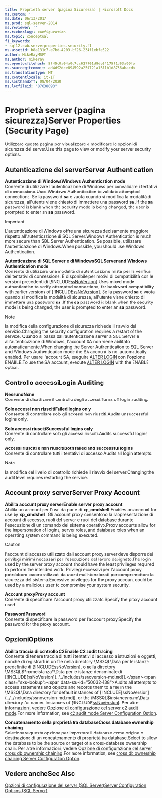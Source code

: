 ```yaml
---
title: Proprietà server (pagina Sicurezza) | Microsoft Docs
ms.custom: ''
ms.date: 06/13/2017
ms.prod: sql-server-2014
ms.reviewer: ''
ms.technology: configuration
ms.topic: conceptual
f1_keywords:
- sql12.swb.serverproperties.security.f1
ms.assetid: b8a131c7-e7bd-4203-bf26-234f1ebfe622
author: MikeRayMSFT
ms.author: mikeray
ms.openlocfilehash: 5f45c0a04a0d7cc627901d8de24175f1d63a99fe
ms.sourcegitcommit: ad4d92dce894592a259721a1571b1d8736abacdb
ms.translationtype: MT
ms.contentlocale: it-IT
ms.lasthandoff: 08/04/2020
ms.locfileid: "87638093"
---
```

# <a name="server-properties-security-page"></a><span data-ttu-id="50032-102">Proprietà server (pagina sicurezza)</span><span class="sxs-lookup"><span data-stu-id="50032-102">Server Properties (Security Page)</span></span>
  <span data-ttu-id="50032-103">Utilizzare questa pagina per visualizzare o modificare le opzioni di sicurezza del server.</span><span class="sxs-lookup"><span data-stu-id="50032-103">Use this page to view or modify your server security options.</span></span>  
  
## <a name="server-authentication"></a><span data-ttu-id="50032-104">Autenticazione del server</span><span class="sxs-lookup"><span data-stu-id="50032-104">Server Authentication</span></span>  
 <span data-ttu-id="50032-105">**Autenticazione di Windows**</span><span class="sxs-lookup"><span data-stu-id="50032-105">**Windows Authentication mode**</span></span>  
 <span data-ttu-id="50032-106">Consente di utilizzare l'autenticazione di Windows per convalidare i tentativi di connessione.</span><span class="sxs-lookup"><span data-stu-id="50032-106">Uses Windows Authentication to validate attempted connections.</span></span> <span data-ttu-id="50032-107">Se la password **sa** è vuota quando si modifica la modalità di sicurezza, all'utente viene chiesto di immettere una password **sa** .</span><span class="sxs-lookup"><span data-stu-id="50032-107">If the **sa** password is blank when the security mode is being changed, the user is prompted to enter an **sa** password.</span></span>  
  
> [!IMPORTANT]  
>  <span data-ttu-id="50032-108">L'autenticazione di Windows offre una sicurezza decisamente maggiore rispetto all'autenticazione di SQL Server.</span><span class="sxs-lookup"><span data-stu-id="50032-108">Windows Authentication is much more secure than SQL Server Authentication.</span></span> <span data-ttu-id="50032-109">Se possibile, utilizzare l'autenticazione di Windows.</span><span class="sxs-lookup"><span data-stu-id="50032-109">When possible, you should use Windows Authentication.</span></span>  
  
 <span data-ttu-id="50032-110">**Autenticazione di SQL Server e di Windows**</span><span class="sxs-lookup"><span data-stu-id="50032-110">**SQL Server and Windows Authentication mode**</span></span>  
 <span data-ttu-id="50032-111">Consente di utilizzare una modalità di autenticazione mista per la verifica dei tentativi di connessione. È disponibile per motivi di compatibilità con le versioni precedenti di [!INCLUDE[ssNoVersion](../../includes/ssnoversion-md.md)].</span><span class="sxs-lookup"><span data-stu-id="50032-111">Uses mixed mode authentication to verify attempted connections, for backward compatibility with earlier versions of [!INCLUDE[ssNoVersion](../../includes/ssnoversion-md.md)].</span></span> <span data-ttu-id="50032-112">Se la password **sa** è vuota quando si modifica la modalità di sicurezza, all'utente viene chiesto di immettere una password **sa** .</span><span class="sxs-lookup"><span data-stu-id="50032-112">If the **sa** password is blank when the security mode is being changed, the user is prompted to enter an **sa** password.</span></span>  
  
> [!NOTE]  
>  <span data-ttu-id="50032-113">la modifica della configurazione di sicurezza richiede il riavvio del servizio.</span><span class="sxs-lookup"><span data-stu-id="50032-113">Changing the security configuration requires a restart of the service.</span></span> <span data-ttu-id="50032-114">Quando si passa dall'autenticazione server a SQL Server e all'autenticazione di Windows, l'account SA non viene abilitato automaticamente.</span><span class="sxs-lookup"><span data-stu-id="50032-114">When changing the Server Authentication to SQL Server and Windows Authentication mode the SA account is not automatically enabled.</span></span> <span data-ttu-id="50032-115">Per usare l'account SA, eseguire [ALTER LOGIN](/sql/t-sql/statements/alter-login-transact-sql) con l'opzione ENABLE.</span><span class="sxs-lookup"><span data-stu-id="50032-115">To use the SA account, execute [ALTER LOGIN](/sql/t-sql/statements/alter-login-transact-sql) with the ENABLE option.</span></span>  
  
## <a name="login-auditing"></a><span data-ttu-id="50032-116">Controllo accessi</span><span class="sxs-lookup"><span data-stu-id="50032-116">Login Auditing</span></span>  
 <span data-ttu-id="50032-117">**Nessuno**</span><span class="sxs-lookup"><span data-stu-id="50032-117">**None**</span></span>  
 <span data-ttu-id="50032-118">Consente di disattivare il controllo degli accessi.</span><span class="sxs-lookup"><span data-stu-id="50032-118">Turns off login auditing.</span></span>  
  
 <span data-ttu-id="50032-119">**Solo accessi non riusciti**</span><span class="sxs-lookup"><span data-stu-id="50032-119">**Failed logins only**</span></span>  
 <span data-ttu-id="50032-120">Consente di controllare solo gli accessi non riusciti.</span><span class="sxs-lookup"><span data-stu-id="50032-120">Audits unsuccessful logins only.</span></span>  
  
 <span data-ttu-id="50032-121">**Solo accessi riusciti**</span><span class="sxs-lookup"><span data-stu-id="50032-121">**Successful logins only**</span></span>  
 <span data-ttu-id="50032-122">Consente di controllare solo gli accessi riusciti.</span><span class="sxs-lookup"><span data-stu-id="50032-122">Audits successful logins only.</span></span>  
  
 <span data-ttu-id="50032-123">**Accessi riusciti e non riusciti**</span><span class="sxs-lookup"><span data-stu-id="50032-123">**Both failed and successful logins**</span></span>  
 <span data-ttu-id="50032-124">Consente di controllare tutti i tentativi di accesso.</span><span class="sxs-lookup"><span data-stu-id="50032-124">Audits all login attempts.</span></span>  
  
> [!NOTE]  
>  <span data-ttu-id="50032-125">la modifica del livello di controllo richiede il riavvio del server.</span><span class="sxs-lookup"><span data-stu-id="50032-125">Changing the audit level requires restarting the service.</span></span>  
  
## <a name="server-proxy-account"></a><span data-ttu-id="50032-126">Account proxy server</span><span class="sxs-lookup"><span data-stu-id="50032-126">Server Proxy Account</span></span>  
 <span data-ttu-id="50032-127">**Abilita account proxy server**</span><span class="sxs-lookup"><span data-stu-id="50032-127">**Enable server proxy account**</span></span>  
 <span data-ttu-id="50032-128">Abilita un account per l'uso da parte di **xp_cmdshell**.</span><span class="sxs-lookup"><span data-stu-id="50032-128">Enables an account for use by **xp_cmdshell**.</span></span> <span data-ttu-id="50032-129">Gli account proxy consentono la rappresentazione di account di accesso, ruoli del server e ruoli del database durante l'esecuzione di un comando del sistema operativo.</span><span class="sxs-lookup"><span data-stu-id="50032-129">Proxy accounts allow for the impersonation of logins, server roles, and database roles when an operating system command is being executed.</span></span>  
  
> [!CAUTION]  
>  <span data-ttu-id="50032-130">l'account di accesso utilizzato dall'account proxy server deve disporre dei privilegi minimi necessari per l'esecuzione del lavoro designato.</span><span class="sxs-lookup"><span data-stu-id="50032-130">The login used by the server proxy account should have the least privileges required to perform the intended work.</span></span> <span data-ttu-id="50032-131">Privilegi eccessivi per l'account proxy potrebbero essere utilizzati da utenti malintenzionati per compromettere la sicurezza del sistema.</span><span class="sxs-lookup"><span data-stu-id="50032-131">Excessive privileges for the proxy account could be used by a malicious user to compromise your system security.</span></span>  
  
 <span data-ttu-id="50032-132">**Account proxy**</span><span class="sxs-lookup"><span data-stu-id="50032-132">**Proxy account**</span></span>  
 <span data-ttu-id="50032-133">Consente di specificare l'account proxy utilizzato.</span><span class="sxs-lookup"><span data-stu-id="50032-133">Specify the proxy account used.</span></span>  
  
 <span data-ttu-id="50032-134">**Password**</span><span class="sxs-lookup"><span data-stu-id="50032-134">**Password**</span></span>  
 <span data-ttu-id="50032-135">Consente di specificare la password per l'account proxy.</span><span class="sxs-lookup"><span data-stu-id="50032-135">Specify the password for the proxy account.</span></span>  
  
## <a name="options"></a><span data-ttu-id="50032-136">Opzioni</span><span class="sxs-lookup"><span data-stu-id="50032-136">Options</span></span>  
 <span data-ttu-id="50032-137">**Abilita traccia di controllo C2**</span><span class="sxs-lookup"><span data-stu-id="50032-137">**Enable C2 audit tracing**</span></span>  
 <span data-ttu-id="50032-138">Consente di tenere traccia di tutti i tentativi di accesso a istruzioni e oggetti, nonché di registrarli in un file nella directory \MSSQL\Data per le istanze predefinite di [!INCLUDE[ssNoVersion](../../includes/ssnoversion-md.md)], o nella directory \MSSQL$*nomeistanza*\Data per le istanze denominate di [!INCLUDE[ssNoVersion](../../includes/ssnoversion-md.md)].</span><span class="sxs-lookup"><span data-stu-id="50032-138">Audits all attempts to access statements and objects and records them to a file in the \MSSQL\Data directory for default instances of [!INCLUDE[ssNoVersion](../../includes/ssnoversion-md.md)], or the \MSSQL$*instancename*\Data directory for named instances of [!INCLUDE[ssNoVersion](../../includes/ssnoversion-md.md)].</span></span> <span data-ttu-id="50032-139">Per altre informazioni, vedere [Opzione di configurazione del server c2 audit mode](c2-audit-mode-server-configuration-option.md).</span><span class="sxs-lookup"><span data-stu-id="50032-139">For more information, see [c2 audit mode Server Configuration Option](c2-audit-mode-server-configuration-option.md).</span></span>  
  
 <span data-ttu-id="50032-140">**Concatenamento della proprietà tra database**</span><span class="sxs-lookup"><span data-stu-id="50032-140">**Cross database ownership chaining**</span></span>  
 <span data-ttu-id="50032-141">Selezionare questa opzione per impostare il database come origine o destinazione di un concatenamento di proprietà tra database.</span><span class="sxs-lookup"><span data-stu-id="50032-141">Select to allow the database to be the source or target of a cross-database ownership chain.</span></span> <span data-ttu-id="50032-142">Per altre informazioni, vedere [Opzione di configurazione del server cross db ownership chaining](cross-db-ownership-chaining-server-configuration-option.md).</span><span class="sxs-lookup"><span data-stu-id="50032-142">For more information, see [cross db ownership chaining Server Configuration Option](cross-db-ownership-chaining-server-configuration-option.md).</span></span>  
  
## <a name="see-also"></a><span data-ttu-id="50032-143">Vedere anche</span><span class="sxs-lookup"><span data-stu-id="50032-143">See Also</span></span>  
 [<span data-ttu-id="50032-144">Opzioni di configurazione del server &#40;SQL Server&#41;</span><span class="sxs-lookup"><span data-stu-id="50032-144">Server Configuration Options &#40;SQL Server&#41;</span></span>](server-configuration-options-sql-server.md)  
  
  

